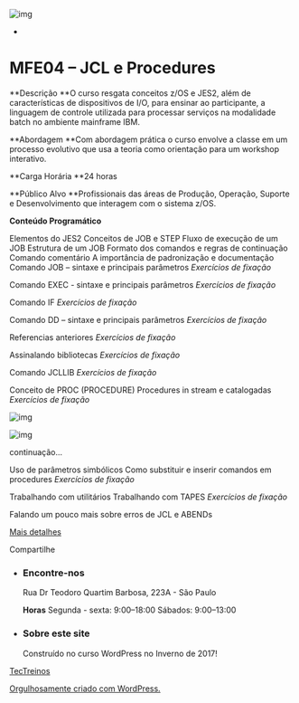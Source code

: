 ![img](https://tectreinos.com.br/wp-content/uploads/2017/04/cropped-cropped-cropped-DSC_0683c.jpeg)

- 

# MFE04 – JCL e Procedures

**Descrição
**O curso resgata conceitos z/OS e JES2, além de características de dispositivos de I/O, para ensinar ao participante, a linguagem de controle utilizada para processar serviços na modalidade batch no ambiente mainframe IBM.

**Abordagem
**Com abordagem prática o curso envolve a classe em um processo evolutivo que usa a teoria como orientação para um workshop interativo.

**Carga Horária
**24 horas

**Público Alvo
**Profissionais das áreas de Produção, Operação, Suporte e Desenvolvimento que interagem com o sistema z/OS.

**Conteúdo Programático**

Elementos do JES2
Conceitos de JOB e STEP
Fluxo de execução de um JOB
Estrutura de um JOB
Formato dos comandos e regras de continuação
Comando comentário
A importância de padronização e documentação
Comando JOB – sintaxe e principais parâmetros
    *Exercícios de fixação*

Comando EXEC - sintaxe e principais parâmetros
    *Exercícios de fixação*

Comando IF
    *Exercícios de fixação*

Comando DD – sintaxe e principais parâmetros
    *Exercícios de fixação*

Referencias anteriores
   *Exercícios de fixação*

Assinalando bibliotecas
   *Exercícios de fixação*

Comando JCLLIB
   *Exercícios de fixação*

Conceito de PROC (PROCEDURE)
Procedures in stream e catalogadas
   *Exercícios de fixação*

 

![img](https://tectreinos.com.br/wp-content/uploads/2017/04/jcl.png)

![img](https://tectreinos.com.br/wp-content/uploads/2017/12/MFE04.png)

continuação...

Uso de parâmetros simbólicos
Como substituir e inserir comandos em procedures
   *Exercícios de fixação*

Trabalhando com utilitários
Trabalhando com TAPES
   *Exercícios de fixação*

Falando um pouco mais sobre erros de JCL e ABENDs

[Mais detalhes](https://tectreinos.com.br/contato-geral/)

Compartilhe

- ### Encontre-nos

  
  Rua Dr Teodoro Quartim Barbosa,
  223A - São Paulo

  **Horas**
  Segunda - sexta: 9:00–18:00
  Sábados: 9:00–13:00

- ### Sobre este site

  Construído no curso WordPress no Inverno de 2017!

[TecTreinos](https://tectreinos.com.br/)

[Orgulhosamente criado com WordPress.](https://br.wordpress.org/)